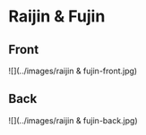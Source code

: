 # Raijin & Fujin
 ## Front
 ![](../images/raijin & fujin-front.jpg)
 ## Back
 ![](../images/raijin & fujin-back.jpg)